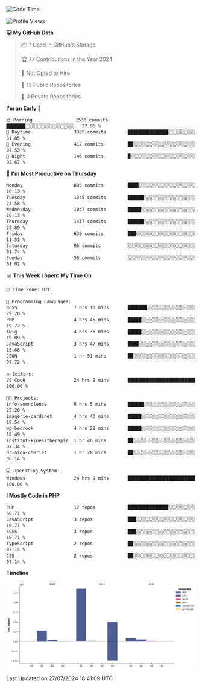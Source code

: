 <!--START_SECTION:waka-->
![Code Time](http://img.shields.io/badge/Code%20Time-1%2C795%20hrs%2050%20mins-blue)

![Profile Views](http://img.shields.io/badge/Profile%20Views-0-blue)

**🐱 My GitHub Data** 

> 📦 ? Used in GitHub's Storage 
 > 
> 🏆 77 Contributions in the Year 2024
 > 
> 🚫 Not Opted to Hire
 > 
> 📜 13 Public Repositories 
 > 
> 🔑 0 Private Repositories 
 > 
**I'm an Early 🐤** 

```text
🌞 Morning                1530 commits        ███████░░░░░░░░░░░░░░░░░░   27.96 % 
🌆 Daytime                3385 commits        ███████████████░░░░░░░░░░   61.85 % 
🌃 Evening                412 commits         ██░░░░░░░░░░░░░░░░░░░░░░░   07.53 % 
🌙 Night                  146 commits         █░░░░░░░░░░░░░░░░░░░░░░░░   02.67 % 
```
📅 **I'm Most Productive on Thursday** 

```text
Monday                   883 commits         ████░░░░░░░░░░░░░░░░░░░░░   16.13 % 
Tuesday                  1345 commits        ██████░░░░░░░░░░░░░░░░░░░   24.58 % 
Wednesday                1047 commits        █████░░░░░░░░░░░░░░░░░░░░   19.13 % 
Thursday                 1417 commits        ██████░░░░░░░░░░░░░░░░░░░   25.89 % 
Friday                   630 commits         ███░░░░░░░░░░░░░░░░░░░░░░   11.51 % 
Saturday                 95 commits          ░░░░░░░░░░░░░░░░░░░░░░░░░   01.74 % 
Sunday                   56 commits          ░░░░░░░░░░░░░░░░░░░░░░░░░   01.02 % 
```


📊 **This Week I Spent My Time On** 

```text
🕑︎ Time Zone: UTC

💬 Programming Languages: 
SCSS                     7 hrs 10 mins       ███████░░░░░░░░░░░░░░░░░░   29.70 % 
PHP                      4 hrs 45 mins       █████░░░░░░░░░░░░░░░░░░░░   19.72 % 
Twig                     4 hrs 36 mins       █████░░░░░░░░░░░░░░░░░░░░   19.09 % 
JavaScript               3 hrs 47 mins       ████░░░░░░░░░░░░░░░░░░░░░   15.66 % 
JSON                     1 hr 51 mins        ██░░░░░░░░░░░░░░░░░░░░░░░   07.72 % 

🔥 Editors: 
VS Code                  24 hrs 9 mins       █████████████████████████   100.00 % 

🐱‍💻 Projects: 
info-somnolence          6 hrs 5 mins        ██████░░░░░░░░░░░░░░░░░░░   25.20 % 
imagerie-cardinet        4 hrs 43 mins       █████░░░░░░░░░░░░░░░░░░░░   19.54 % 
wp-bedrock               4 hrs 28 mins       █████░░░░░░░░░░░░░░░░░░░░   18.49 % 
institut-kinesitherapie  1 hr 46 mins        ██░░░░░░░░░░░░░░░░░░░░░░░   07.34 % 
dr-aida-cheriet          1 hr 28 mins        ██░░░░░░░░░░░░░░░░░░░░░░░   06.14 % 

💻 Operating System: 
Windows                  24 hrs 9 mins       █████████████████████████   100.00 % 
```

**I Mostly Code in PHP** 

```text
PHP                      17 repos            ███████████████░░░░░░░░░░   60.71 % 
JavaScript               3 repos             ███░░░░░░░░░░░░░░░░░░░░░░   10.71 % 
SCSS                     3 repos             ███░░░░░░░░░░░░░░░░░░░░░░   10.71 % 
TypeScript               2 repos             ██░░░░░░░░░░░░░░░░░░░░░░░   07.14 % 
CSS                      2 repos             ██░░░░░░░░░░░░░░░░░░░░░░░   07.14 % 
```



**Timeline**

![Lines of Code chart](https://raw.githubusercontent.com/tahar-elgunaoui/tahar-elgunaoui/main/assets/bar_graph.png)


 Last Updated on 27/07/2024 18:41:09 UTC
<!--END_SECTION:waka-->
